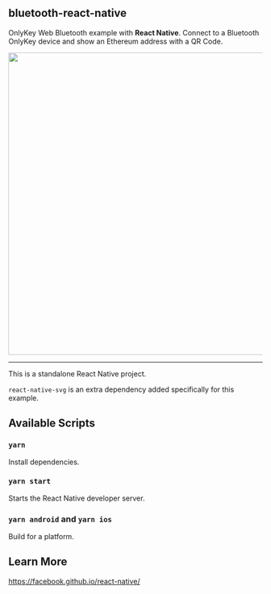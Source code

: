 ## bluetooth-react-native

OnlyKey Web Bluetooth example with **React Native**. Connect to a Bluetooth OnlyKey device and show an Ethereum address with a QR Code.

<img width=600 src="https://user-images.githubusercontent.com/211411/52534429-99532d00-2d41-11e9-9b56-23fae7affcd2.JPG" />

---

This is a standalone React Native project.

`react-native-svg` is an extra dependency added specifically for this example.

## Available Scripts

### `yarn`

Install dependencies.

### `yarn start`

Starts the React Native developer server.

### `yarn android` and `yarn ios`

Build for a platform.

## Learn More

https://facebook.github.io/react-native/
